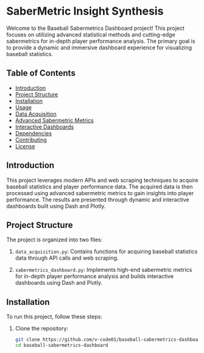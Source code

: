 # SaberMetric Insight Synthesis

Welcome to the Baseball Sabermetrics Dashboard project! This project focuses on utilizing advanced statistical methods and cutting-edge sabermetrics for in-depth player performance analysis. The primary goal is to provide a dynamic and immersive dashboard experience for visualizing baseball statistics.

## Table of Contents
- [Introduction](#introduction)
- [Project Structure](#project-structure)
- [Installation](#installation)
- [Usage](#usage)
- [Data Acquisition](#data-acquisition)
- [Advanced Sabermetric Metrics](#advanced-sabermetric-metrics)
- [Interactive Dashboards](#interactive-dashboards)
- [Dependencies](#dependencies)
- [Contributing](#contributing)
- [License](#license)

## Introduction

This project leverages modern APIs and web scraping techniques to acquire baseball statistics and player performance data. The acquired data is then processed using advanced sabermetric metrics to gain insights into player performance. The results are presented through dynamic and interactive dashboards built using Dash and Plotly.

## Project Structure

The project is organized into two files:

1. `data_acquisition.py`: Contains functions for acquiring baseball statistics data through API calls and web scraping.

2. `sabermetrics_dashboard.py`: Implements high-end sabermetric metrics for in-depth player performance analysis and builds interactive dashboards using Dash and Plotly.

## Installation

To run this project, follow these steps:

1. Clone the repository:
   ```bash
   git clone https://github.com/v-code01/baseball-sabermetrics-dashboard.git
   cd baseball-sabermetrics-dashboard
